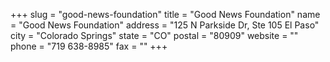 +++
slug = "good-news-foundation"
title = "Good News Foundation"
name = "Good News Foundation"
address = "125 N Parkside Dr, Ste 105 El Paso"
city = "Colorado Springs"
state = "CO"
postal = "80909"
website = ""
phone = "719 638-8985"
fax = ""
+++
